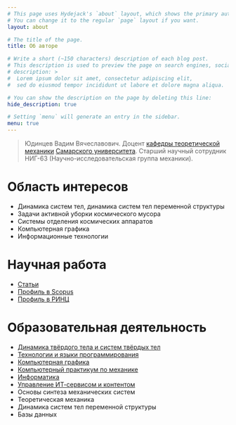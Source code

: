 ```yaml
---
# This page uses Hydejack's `about` layout, which shows the primary author's picture and about text at the top.
# You can change it to the regular `page` layout if you want.
layout: about

# The title of the page.
title: Об авторе

# Write a short (~150 characters) description of each blog post.
# This description is used to preview the page on search engines, social media, etc.
# description: >
#  Lorem ipsum dolor sit amet, consectetur adipiscing elit,
#  sed do eiusmod tempor incididunt ut labore et dolore magna aliqua.

# You can show the description on the page by deleting this line:
hide_description: true

# Setting `menu` will generate an entry in the sidebar.
menu: true
---
```


> Юдинцев Вадим Вячеславович. Доцент [кафедры теоретической механики](http://termech.ru) [Самарского университета](http://ssau.ru). Старший научный сотрудник НИГ-63 (Научно-исследовательская группа механики).

# Область интересов

* Динамика систем тел, динамика систем тел переменной структуры
* Задачи активной уборки космического мусора
* Системы отделения космических аппаратов
* Компьютерная графика
* Информационные технологии

# Научная работа
 
* [Статьи](http://classmech.ru/pages/papers/)
* [Профиль в Scopus](https://www.scopus.com/authid/detail.uri?origin=resultslist&authorId=36676070000)
* [Профиль в РИНЦ](http://elibrary.ru/author_items.asp?authorid=2573-2099)

# Образовательная деятельность

* [Динамика твёрдого тела и систем твёрдых тел](/pages/mbs/main)
* [Технологии и языки программирования](/pages/python/main)
* [Компьютерная графика](/pages/graphics/main)
* [Компьютерный практикум по механике](/pages/matlab/main)
* [Информатика](/pages/informatics/main)
* [Управление ИТ-сервисом и контентом](/pages/it/main)
* Основы синтеза механических систем
* Теоретическая механика
* Динамика систем тел переменной структуры
* Базы данных

